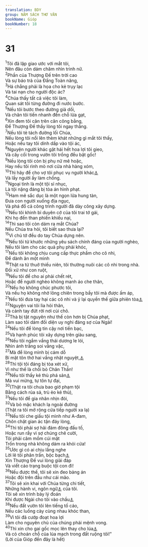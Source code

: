 ```yaml
---
translation: BDY
group: NĂM SÁCH THƠ VĂN
bookName: Gióp 
bookNumber: 18
---
```


<div class="title"><h1>31</h1></div>
<span class="verse giop_31_1"><sup>1</sup>Tôi đã lập giao ước với mắt tôi,<br/>Nên đâu còn dám chăm nhìn trinh nữ.<br/></span>
<span class="verse giop_31_2"><sup>2</sup>Phần của Thượng Đế trên trời cao<br/>Và sự báo trả của Đấng Toàn năng,<br/></span>
<span class="verse giop_31_3"><sup>3</sup>Há chẳng phải là họa cho kẻ trụy lạc<br/>Và tai nạn cho người độc ác?<br/></span>
<span class="verse giop_31_4"><sup>4</sup>Chúa thấy tất cả việc tôi làm,<br/>Quan sát tôi từng đường đi nước bước.<br/></span>
<span class="verse giop_31_5"><sup>5</sup>Nếu tôi bước theo đường giả dối,<br/>Và chân tôi tiến nhanh đến chỗ lừa gạt,<br/></span>
<span class="verse giop_31_6"><sup>6</sup>Xin đem tôi cân trên cân công bằng,<br/>Để Thượng Đế thấy lòng tôi ngay thẳng.<br/></span>
<span class="verse giop_31_7"><sup>7</sup>Nếu tôi tẻ tách đường lối Chúa,<br/>Nếu lòng tôi nổi lên thèm khát những gì mắt tôi thấy,<br/>Hoặc nếu tay tôi dính dấp vào tội ác,<br/></span>
<span class="verse giop_31_8"><sup>8</sup>Nguyện người khác gặt hái hết hoa lợi tôi gieo,<br/>Và cây cối trong vườn tôi trồng đều bật gốc!<br/></span>
<span class="verse giop_31_9"><sup>9</sup>Nếu lòng tôi còn bị phụ nữ mê hoặc,<br/>Hay nếu tôi rình mò nơi cửa nhà hàng xóm,<br/></span>
<span class="verse giop_31_10"><sup>10</sup>Thì hãy để cho vợ tôi phục vụ người khác<a href="#" data-toggle="tooltip" data-placement="bottom" title="Nt xay cối cho người khác">⚓</a><br/>Và lấy người ấy làm chồng.<br/></span>
<span class="verse giop_31_11"><sup>11</sup>Ngoại tình là một tội sỉ nhục,<br/>Là tội nặng đáng bị tòa án hình phạt.<br/></span>
<span class="verse giop_31_12"><sup>12</sup>Ham mê sắc dục là một ngọn lửa hung tàn,<br/>Đưa con người xuống địa ngục,<br/>Và phá đổ cả công trình người đã dày công xây dựng.<br/></span>
<span class="verse giop_31_13"><sup>13</sup>Nếu tôi khinh bỉ duyên cớ của tôi trai tớ gái,<br/>Khi họ đến than phiền khiếu nại,<br/></span>
<span class="verse giop_31_14"><sup>14</sup>Thì sao tôi còn dám ra mắt Chúa?<br/>Nếu Chúa tra hỏi, tôi biết sao thưa lại?<br/></span>
<span class="verse giop_31_15"><sup>15</sup>Vì chủ tớ đều do tay Chúa dựng nên.<br/></span>
<span class="verse giop_31_16"><sup>16</sup>Nếu tôi từ khước những yêu sách chính đáng của người nghèo,<br/>Nếu tôi làm cho các quả phụ phải khóc,<br/></span>
<span class="verse giop_31_17"><sup>17</sup>Nếu tôi không chịu cung cấp thực phẩm cho cô nhi,<br/>Để dành ăn một mình<br/></span>
<span class="verse giop_31_18"><sup>18</sup>Thật ra từ thuở thiếu niên, tôi thường nuôi các cô nhi trong nhà.<br/>Đối xử như con ruột,<br/></span>
<span class="verse giop_31_19"><sup>19</sup>Nếu tôi để cho ai phải chết rét,<br/>Hoặc để người nghèo không manh áo che thân,<br/></span>
<span class="verse giop_31_20"><sup>20</sup>Nếu họ không chúc phước tôi,<br/>Và nếu họ không nhờ lông chiên trong bầy tôi mà được ấm áp,<br/></span>
<span class="verse giop_31_21"><sup>21</sup>Nếu tôi đưa tay hại các cô nhi và ỷ lại quyền thế giữa phiên tòa<a href="#" data-toggle="tooltip" data-placement="bottom" title="Nt cổng thành (là nơi lập tòa xử kiện ngày xưa ở Trung Đông)">⚓</a><br/></span>
<span class="verse giop_31_22"><sup>22</sup>Nguyện vai tôi lìa hỏi thân,<br/>Và cánh tay đứt rời nơi cùi chõ.<br/></span>
<span class="verse giop_31_23"><sup>23</sup>Thà bị tật nguyên như thế còn hơn bị Chúa phạt,<br/>Làm sao tôi dám đối diện uy nghi đáng sợ của Ngài!<br/></span>
<span class="verse giop_31_24"><sup>24</sup>Nếu tôi để lòng tin cậy nơi tiền bạc,<br/></span>
<span class="verse giop_31_25"><sup>25</sup>Và hạnh phúc tôi xây dựng trên giàu sang,<br/></span>
<span class="verse giop_31_26"><sup>26</sup>Nếu tôi ngắm vầng thái dương le lói,<br/>Nhìn ánh trăng soi vằng vặc,<br/></span>
<span class="verse giop_31_27"><sup>27</sup>Mà để lòng mình bị cám dỗ<br/>Bí mật tôn thờ hai vầng nhật nguyệt,<a href="#" data-toggle="tooltip" data-placement="bottom" title="Ctd bị cám dỗ cách bí mật, hoặc miệng tôi hôn bàn tay tôi">⚓</a><br/></span>
<span class="verse giop_31_28"><sup>28</sup>Thì tội tôi đáng bị tòa xét xử,<br/>Vì như thế là chối bỏ Chân Thần!<br/></span>
<span class="verse giop_31_29"><sup>29</sup>Nếu tôi thấy kẻ thù phá sản<a href="#" data-toggle="tooltip" data-placement="bottom" title="Ctd bị tàn hại">⚓</a><br/>Mà vui mừng, tự tôn tự đại,<br/></span>
<span class="verse giop_31_30"><sup>30</sup>(Thật ra tôi chưa bao giờ phạm tội<br/>Bằng cách rủa sả, trù ẻo kẻ thù),<br/></span>
<span class="verse giop_31_31"><sup>31</sup>Nếu tôi để gia nhân nhịn đói,<br/></span>
<span class="verse giop_31_32"><sup>32</sup>Và bỏ mặc khách lạ ngoài đường<br/>(Thật ra tôi mở rộng cửa tiếp người xa lạ)<br/></span>
<span class="verse giop_31_33"><sup>33</sup>Nếu tôi che giấu tội mình như A-đam,<br/>Chôn chặt gian ác tận đáy lòng,<br/></span>
<span class="verse giop_31_34"><sup>34</sup>Thì tôi phải sợ hãi đám đông đấu tố,<br/>Hoặc run rẩy vì sợ chúng chê cười,<br/>Tôi phải câm mồm cúi mặt<br/>Trốn trong nhà không dám ra khỏi cửa!<br/></span>
<span class="verse giop_31_35"><sup>35</sup>Ước gì có ai chịu lắng nghe<br/>Lời lẽ tôi phân trần, bộc bạch<a href="#" data-toggle="tooltip" data-placement="bottom" title="Ctd đây là chữ ý tôi (RS)">⚓</a><br/>Xin Thượng Đế vui lòng giải đáp<br/>Và viết cáo trạng buộc tội con đi!<br/></span>
<span class="verse giop_31_36"><sup>36</sup>Nếu được thế, tôi sẽ xin đeo bảng án<br/>Hoặc đội trên đầu như cái mão.<br/></span>
<span class="verse giop_31_37"><sup>37</sup>Tôi sẽ xin khai với Chúa từng chi tiết,<br/>Những hành vi, ngôn ngữ<a href="#" data-toggle="tooltip" data-placement="bottom" title="Nt số các bước chân tôi">⚓</a> của tôi.<br/>Tôi sẽ xin trình bày lý đoán<br/>Khi được Ngài cho tôi vào chầu<a href="#" data-toggle="tooltip" data-placement="bottom" title="Ctd tôi sẽ đến gần Ngài như một hoàng tử">⚓</a><br/></span>
<span class="verse giop_31_38"><sup>38</sup>Nếu đất vườn tôi lên tiếng tố cáo,<br/>Nếu các luống cày cùng nhau khóc than,<br/></span>
<span class="verse giop_31_39"><sup>39</sup>Vì tôi đã cướp đoạt hoa lợi<br/>Làm cho nguyên chủ của chúng phải mệnh vong.<br/></span>
<span class="verse giop_31_40"><sup>40</sup>Thì xin cho gai gốc mọc lên thay cho lúa<a href="#" data-toggle="tooltip" data-placement="bottom" title="Nt lúa mì">⚓</a><br/>Và cỏ choán chỗ của lúa mạch trong đất ruộng tôi!&#34;<br/>(Lời của Gióp đến đây là hết)</span>
